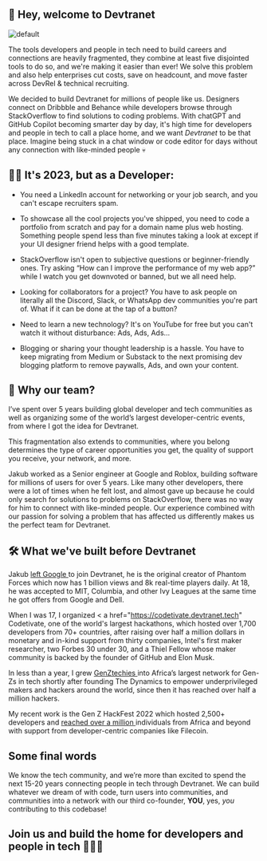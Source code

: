 ## 👋 Hey, welcome to Devtranet 

![default](https://user-images.githubusercontent.com/90291337/229528959-7a0a8faf-a151-44be-b40b-39ac21dd3900.png)

The tools developers and people in tech need to build careers and connections are heavily fragmented, they combine at least five disjointed tools to do so, and we're making it easier than ever! We solve this problem and also help enterprises cut costs, save on headcount, and move faster across DevRel & technical recruiting.

We decided to build Devtranet for millions of people like us. Designers connect on Dribbble and Behance while developers browse through StackOverflow to find solutions to coding problems. With chatGPT and GitHub Copilot becoming smarter day by day, it's high time for developers and people in tech to call a place home, and we want _*Devtranet*_ to be that place. Imagine being stuck in a chat window or code editor for days without any connection with like-minded people 💀

## 👨‍💻 It's 2023, but as a Developer:

- You need a LinkedIn account for networking or your job search, and you can't escape recruiters spam.

- To showcase all the cool projects you've shipped, you need to code a portfolio from scratch and pay for a domain name plus web hosting. Something people spend less than five minutes taking a look at except if your UI designer friend helps with a good template. 

- StackOverflow isn't open to subjective questions or beginner-friendly ones. Try asking “How can I improve the performance of my web app?” while I watch you get downvoted or banned, but we all need help. 

- Looking for collaborators for a project? You have to ask people on literally all the Discord, Slack, or WhatsApp dev communities you're part of. What if it can be done at the tap of a button?

- Need to learn a new technology? It's on YouTube for free but you can't watch it without disturbance: Ads, Ads, Ads…

- Blogging or sharing your thought leadership is a hassle. You have to keep migrating from Medium or Substack to the next promising dev blogging platform to remove paywalls, Ads, and own your content.           

## 🤔 Why our team?

I’ve spent over 5 years building global developer and tech communities as well as organizing some of the world’s largest developer-centric events, from where I got the idea for Devtranet. 

This fragmentation also extends to communities, where you belong determines the type of career opportunities you get, the quality of support you receive, your network, and more.

Jakub worked as a Senior engineer at Google and Roblox, building software for millions of users for over 5 years. Like many other developers, there were a lot of times when he felt lost, and almost gave up because he could only search for solutions to problems on StackOverflow, there was no way for him to connect with like-minded people. Our experience combined with our passion for solving a problem that has affected us differently makes us the perfect team for Devtranet.

## 🛠 What we've built before Devtranet

Jakub <a href="https://twitter.com/Dphenomenal_101/status/1637740402445828096" rel="nofollow">left Google </a> to join Devtranet, he is the original creator of Phantom Forces which now has 1 billion views and 8k real-time players daily. At 18, he was accepted to MIT, Columbia, and other Ivy Leagues at the same time he got offers from Google and Dell.

When I was 17, I organized < a href="https://codetivate.devtranet.tech" Codetivate</a>, one of the world's largest hackathons, which hosted over 1,700 developers from 70+ countries, after raising over half a million dollars in monetary and in-kind support from thirty companies, Intel's first maker researcher, two Forbes 30 under 30, and a Thiel Fellow whose maker community is backed by the founder of GitHub and Elon Musk. 

In less than a year, I grew <a href="https://genztechies.com" rel="nofollow">GenZtechies </a> into Africa’s largest network for Gen-Zs in tech shortly after founding The Dynamics to empower underprivileged makers and hackers around the world, since then it has reached over half a million hackers.

My recent work is the Gen Z HackFest 2022 which hosted 2,500+ developers and <a href="https://twitter.com/hashtag/GenZHackfest2022?src=hashtag_click" rel="nofollow">reached over a million </a> individuals from Africa and beyond with support from developer-centric companies like Filecoin. 

## Some final words 

We know the tech community, and we’re more than excited to spend the next 15-20 years connecting people in tech through Devtranet. We can build whatever we dream of with code, turn users into communities, and communities into a network with our third co-founder, **YOU**, yes, _*you*_ contributing to this codebase! 

## Join us and build the home for developers and people in tech 👨‍💻🚀
